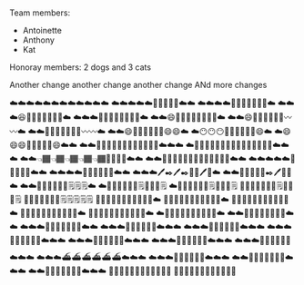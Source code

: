 ###
Team members:
* Antoinette
* Anthony
* Kat

Honoray members:
2 dogs and 3 cats

Another change another change another change 
ANd more changes

⁣☁️☁️☁️☁️☁️☁️☁️☁️☁️☁️☁️☁️
☁️☁️☁️☁️☁️🙂🔨🙂🔨🙂☁️☁️
☁️☁️☁️☁️🙂🙂🙂🔨🙂🔨🙂☁️
☁️☁️☁️😆🙂🙂🙂🙂🙂🙂🙂☁️
☁️☁️☁️🙂🙂🙂🙂🙂🙂🙂🙂☁️
☁️☁️😄🙂🙂🙂🙂🙂🙂🙂🙂☁️
☁️☁️😄🏐🙂🙂🏐🙂🙂〰️〰️☁️
☁️☁️🏐🌑🏐🏐🌑🏐🙂〰️〰️☁️
☁️☁️😄🏐🙂🙂🏐🙂🙂😄😄☁️
☁️😶😶😶🙂🙂🙂🙂🙂🙂😄☁️
☁️😄😄😄🙂🙂🙂🙂🙂😄☁️☁️
☁️☁️👊🏼👊🏼👊🏼👊🏼👊🏼🙂🙂☁️☁️☁️
☁️👊🏼👊🏼👊🏼👊🏼👊🏼👈🏾👊🏼🙂☁️☁️☁️
☁️☁️👈🏾👈🏾👈🏾👈🏾👈🏾👊🏼🙂🙂☁️☁️
☁️☁️👊🏼👊🏼👊🏼👊🏼👊🏼🙂🙂🙂☁️☁️
☁️☁️☁️☁️☁️🙂😆😆😄🙂☁️☁️
☁️☁️☁️☁️🙂🙂📁📁📁📁☁️☁️
☁️☁️☁️🖊✒️🖊✒️📁📁🖊📃☁️
☁️☁️📃📃📃📃📃✒️🖊📃📃☁️
☁️☁️📃📃📃📃📃📃🗒🗒🗒☁️
☁️📃📃⁣📃📃📃📃🗒📃📃📃🗒
☁️📃📃📃📃📃📃🗒📃📃📃🗒
📃📃📃📃📃📃📃🗒📃📃📃🗒
📃📃📃📃📃📃📃🗒🗒🗒🗒🗒
📃📃📃📃📃📃📃📃🙂🙂🙂☁️
📃📃📃📃📃📃📃📃🙂🙂🙂☁️
📃📃📃📃📃📃📃📃🙂🙂🙂☁️
👖👖👖👖👖👖👖🙂🙂🙂🙂☁️
👖👖👖👖👖👖🙂🙂🙂🙂👖☁️
☁️👖👖👖👖🙂🙂🙂🙂👖👖☁️
☁️☁️👖👖👖🙂🙂🙂👖👖☁️☁️
☁️☁️☁️👖👖🙂🙂🙂👖👖☁️☁️
☁️☁️☁️👖👖👖👖👖👖☁️☁️☁️
☁️☁️☁️👖👖👖👖👖👖☁️☁️☁️
☁️☁️☁️👖👖👖👖👖👖☁️☁️☁️
☁️☁️☁️👖👖👖👖👖👖☁️☁️☁️
☁️☁️☁️👖👖👖👖👖👖☁️☁️☁️
☁️☁️☁️👖👖👖👖👖👖☁️☁️☁️
☁️☁️☁️⛴⛴⛴⛴⛴⛴☁️☁️☁️
☁️☁️☁️👞👞👞👞👞👞☁️☁️☁️
☁️☁️👞👞👞👞👞👞👞☁️☁️☁️
☁️☁️👞👞👞👞👞👞👞☁️☁️☁️
🤢🤢🤢🤢🤢🤢🤢🤢🤢🤢🤢🤢
🤢🤢🤢🤢🤢🤢🤢🤢🤢🤢🤢🤢